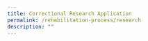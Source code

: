 ```yaml
---
title: Correctional Research Application
permalink: /rehabilitation-process/research
description: ""
---
```


